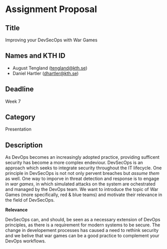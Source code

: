 
# Assignment Proposal

## Title

Improving your DevSecOps with War Games

## Names and KTH ID

  - August Tengland (tengland@kth.se)
  - Daniel Hartler (dhartler@kth.se)

## Deadline

Week 7

## Category

Presentation

## Description

As DevOps becomes an increasingly adopted practice, providing sufficent security has become a more complex endeviour. DevSecOps is an approach which seeks to integrate security throughout the IT lifecycle. One principle in DevSecOps is not not only pervent breaches but *assume them* as well. One way to imporve in threat detection and response is to engage in *war games*, in which simulated attacks on the system are ochestrated and managed by the DevOps team. We want to introduce the topic of War Games (more specifically, red & blue teams) and motivate their relevance in the field of DevSecOps.  

**Relevance**

DevSecOps can, and should, be seen as a necessary extension of DevOps principles, as there is a requirement for modern systems to be secure. The change in developement processes has caused a need to rethink security and we belive that war games can be a good practice to complement your DevOps workflows. 
